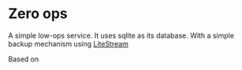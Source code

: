 # Zero ops

A simple low-ops service.  It uses sqlite as its database.
With a simple backup mechanism using [LiteStream]()

Based on 

